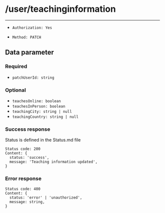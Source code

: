 # /user/teachinginformation

---

- `Authorization: Yes`

- `Method: PATCH`

## Data parameter

### Required

- `patchUserId: string`

### Optional

- `teachesOnline: boolean`
- `teachesInPerson: boolean`
- `teachingCity: string | null`
- `teachingCountry: string | null`

### Success response

Status is defined in the Status.md file

```
Status code: 200
Content: {
  status: 'success',
  message: 'Teaching information updated',
}
```

### Error response

```
Status code: 400
Content: {
  status: 'error' | 'unauthorized',
  message: string,
}
```
